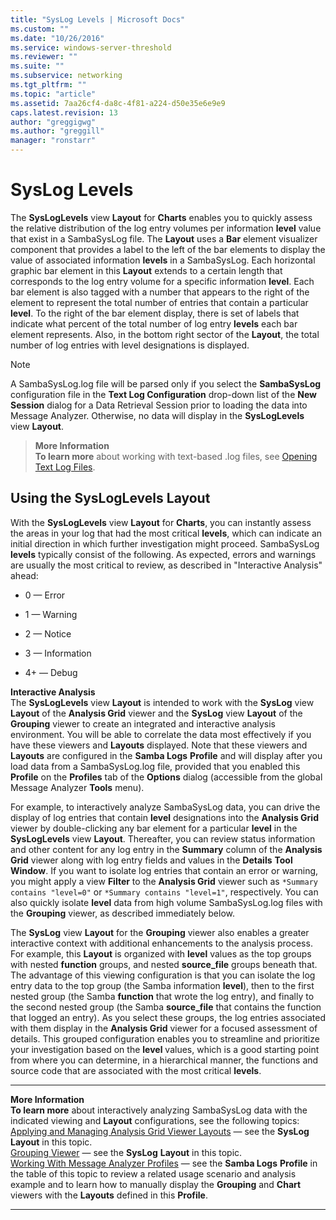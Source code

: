 ```yaml
---
title: "SysLog Levels | Microsoft Docs"
ms.custom: ""
ms.date: "10/26/2016"
ms.service: windows-server-threshold
ms.reviewer: ""
ms.suite: ""
ms.subservice: networking
ms.tgt_pltfrm: ""
ms.topic: "article"
ms.assetid: 7aa26cf4-da8c-4f81-a224-d50e35e6e9e9
caps.latest.revision: 13
author: "greggigwg"
ms.author: "greggill"
manager: "ronstarr"
---
```

# SysLog Levels
The **SysLogLevels** view **Layout** for **Charts** enables you to quickly assess the relative distribution of the log entry volumes per information **level** value that exist in a SambaSysLog file. The **Layout** uses a **Bar** element visualizer component that provides a label to the left of the bar elements to display the value of  associated information **levels** in a SambaSysLog. Each horizontal graphic bar element in this **Layout** extends to a certain length that corresponds to the log entry volume for a specific information **level**. Each bar element is also tagged with a number that appears to the right of the element to represent the total number of entries that contain a particular **level**.  To the right of the bar element display, there is set of labels that indicate what percent of the total number of log entry **levels** each bar element represents. Also, in the bottom right sector of the **Layout**, the total number of log entries with level designations is displayed.  
  
> [!NOTE]
>  A SambaSysLog.log file will be parsed only if you select the **SambaSysLog** configuration file in the **Text Log Configuration** drop-down list of the **New Session** dialog for a Data Retrieval Session prior to loading the data into Message Analyzer. Otherwise, no data will display in the **SysLogLevels** view **Layout**.  
>   
  
>   
>  **More Information**   
>  **To learn more** about working with text-based .log files, see [Opening Text Log Files](opening-text-log-files.md).  
  
  
## Using the SysLogLevels Layout  
 With the **SysLogLevels** view **Layout** for **Charts**, you can instantly assess the areas in your log that had the most critical **levels**, which can indicate an initial direction in which further investigation might proceed. SambaSysLog **levels** typically consist of the following. As expected, errors and warnings are usually the most critical to review, as described in "Interactive Analysis" ahead:  
  
-   0 — Error  
  
-   1 — Warning  
  
-   2 — Notice  
  
-   3 — Information  
  
-   4+ — Debug  
  
**Interactive Analysis**   
The **SysLogLevels** view **Layout** is intended to work with the **SysLog** view **Layout** of the **Analysis Grid** viewer and the **SysLog** view **Layout** of the **Grouping** viewer to create an integrated and interactive analysis environment. You will be able to correlate the data most effectively if you have these viewers and **Layouts** displayed. Note that these viewers and **Layouts** are configured in the **Samba Logs** **Profile** and will display after you  load data from a SambaSysLog.log file, provided that you enabled this **Profile** on the **Profiles** tab of the **Options** dialog (accessible from the global Message Analyzer **Tools** menu).  
  
For example, to interactively analyze SambaSysLog data, you can  drive the display of log  entries that contain **level** designations into the **Analysis Grid** viewer by double-clicking any bar element for a particular **level** in the **SysLogLevels** view **Layout**. Thereafter, you can review status information and other content for any log entry in the **Summary** column of the **Analysis Grid** viewer along with log entry fields and values in the **Details** **Tool Window**. If you want to isolate log entries that contain an error or warning, you might apply a view **Filter** to the **Analysis Grid** viewer such as `*Summary contains "level=0"` or `*Summary contains "level=1"`, respectively. You can also quickly isolate **level** data from high volume SambaSysLog.log files with the **Grouping** viewer, as described immediately below.  
  
The **SysLog** view **Layout** for the **Grouping** viewer also enables a greater interactive context with additional enhancements to the analysis process. For example, this  **Layout** is organized with **level** values as the top groups with nested **function** groups, and  nested **source_file** groups beneath that. The advantage of this viewing configuration is that you can isolate the log entry data to the top group (the Samba information **level**), then to the first nested group (the Samba **function** that wrote the log entry), and finally to the second nested group (the Samba **source_file** that contains the function that logged an entry). As you select these groups, the log entries associated with them display in the **Analysis Grid** viewer for a focused assessment of details. This grouped configuration enables you to streamline and prioritize your investigation based on the **level** values, which is a good starting point from where you can determine, in a hierarchical manner, the functions and source code that are associated with the most critical **levels**.  
  
---  
  
**More Information**   
**To learn more** about interactively analyzing SambaSysLog data with the indicated viewing and **Layout** configurations, see the following topics:  
[Applying and Managing Analysis Grid Viewer Layouts](applying-and-managing-analysis-grid-viewer-layouts.md) — see the **SysLog** **Layout** in this topic.  
[Grouping Viewer](grouping-viewer.md) — see the **SysLog** **Layout** in this topic.  
[Working With Message Analyzer Profiles](working-with-message-analyzer-profiles.md) — see the **Samba Logs** **Profile** in the table of this topic to review a related usage scenario and analysis example and to learn how to manually display the **Grouping** and **Chart** viewers with the **Layouts** defined in this **Profile**.  

---